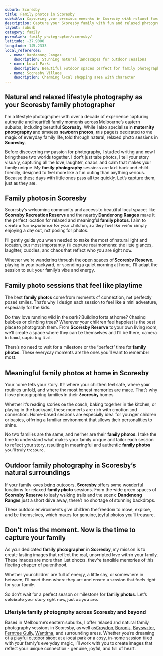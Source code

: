 ```yaml
---
suburb: Scoresby
title: Family photos in Scoresby
subtitle: Capturing your precious moments in Scoresby with relaxed family photos
description: Capture your Scoresby family with fun and relaxed photography. Family sessions are available in your home or at scenic Melbourne locations.
layout: suburb
category: family
permalink: family-photographer/scoresby/
latitude: -37.9000
longitude: 145.2333
local_references:
  - name: Dandenong Ranges
    description: Stunning natural landscapes for outdoor sessions
  - name: Local Parks
    description: Beautiful outdoor spaces perfect for family photography
  - name: Scoresby Village
    description: Charming local shopping area with character
---
```


## Natural and relaxed lifestyle photography as your Scoresby family photographer

I'm a lifestyle photographer with over a decade of experience capturing authentic and heartfelt family moments across Melbourne’s eastern suburbs, including beautiful **Scoresby**. While I also specialise in **maternity photography** and timeless **newborn photos**, this page is dedicated to the magic of everyday family life, told through natural, relaxed photo sessions in **Scoresby**.

Before discovering my passion for photography, I studied writing and now I bring these two worlds together. I don’t just take photos, I tell your story visually, capturing all the love, laughter, chaos, and calm that makes your family unique. My **family photography** sessions are laid-back and child-friendly, designed to feel more like a fun outing than anything serious. Because these days with little ones pass all too quickly. Let’s capture them, just as they are.

## Family photos in Scoresby

Scoresby’s welcoming community and access to beautiful local spaces like **Scoresby Recreation Reserve** and the nearby **Dandenong Ranges** make it the perfect location for relaxed and meaningful **family photos**. I aim to create a fun experience for your children, so they feel like we’re simply enjoying a day out, not posing for photos.

I’ll gently guide you when needed to make the most of natural light and location, but most importantly, I’ll capture real moments: the little glances, laughter, cuddles, and chaos that reflect who you are right now.

Whether we're wandering through the open spaces of **Scoresby Reserve**, playing in your backyard, or spending a quiet morning at home, I’ll adapt the session to suit your family’s vibe and energy.

## Family photo sessions that feel like playtime

The best **family photos** come from moments of connection, not perfectly posed smiles. That’s why I design each session to feel like a mini adventure, especially for the kids.

Do they love running wild in the park? Building forts at home? Chasing bubbles or climbing trees? Wherever your children feel happiest is the best place to photograph them. From **Scoresby Reserve** to your own living room, we’ll create a space where they can be themselves and I’ll be there, camera in hand, capturing it all.

There’s no need to wait for a milestone or the “perfect” time for **family photos**. These everyday moments are the ones you’ll want to remember most.

## Meaningful family photos at home in Scoresby

Your home tells your story. It’s where your children feel safe, where your routines unfold, and where the most honest memories are made. That’s why I love photographing families in their **Scoresby** homes.

Whether it’s reading stories on the couch, baking together in the kitchen, or playing in the backyard, these moments are rich with emotion and connection. Home-based sessions are especially ideal for younger children or babies, offering a familiar environment that allows their personalities to shine.

No two families are the same, and neither are their **family photos**. I take the time to understand what makes your family unique and tailor each session to reflect your story, resulting in meaningful and authentic **family photos** you’ll truly treasure.

## Outdoor family photography in Scoresby’s natural surroundings

If your family loves being outdoors, **Scoresby** offers some wonderful locations for relaxed **family photo** sessions. From the wide green spaces of **Scoresby Reserve** to leafy walking trails and the scenic **Dandenong Ranges** just a short drive away, there’s no shortage of stunning backdrops.

These outdoor environments give children the freedom to move, explore, and be themselves, which makes for genuine, joyful photos you’ll treasure.

## Don't miss the moment. Now is the time to capture your family

As your dedicated **family photographer** in **Scoresby**, my mission is to create lasting images that reflect the real, unscripted love within your family. These images are more than just photos, they’re tangible memories of this fleeting chapter of parenthood.

Whether your children are full of energy, a little shy, or somewhere in between, I’ll meet them where they are and create a session that feels right for your family.

So don’t wait for a perfect season or milestone for **family photos**. Let’s celebrate your story right now, just as you are.

### Lifestyle family photography across Scoresby and beyond

Based in Melbourne’s eastern suburbs, I offer relaxed and natural family photography sessions in Scoresby, as well as[Croydon](/family-photos/croydon/), [Boronia](/family-photos/boronia/), [Bayswater](/family-photos/bayswater/), [Ferntree Gully](/family-photos/ferntree-gully/), [Wantirna](/family-photos/wantirna/), and surrounding areas. Whether you're dreaming of a playful outdoor shoot at a local park or a cosy, in-home session filled with your family’s everyday magic, I’ll work with you to create images that reflect your unique connection - genuine, joyful, and full of heart.
